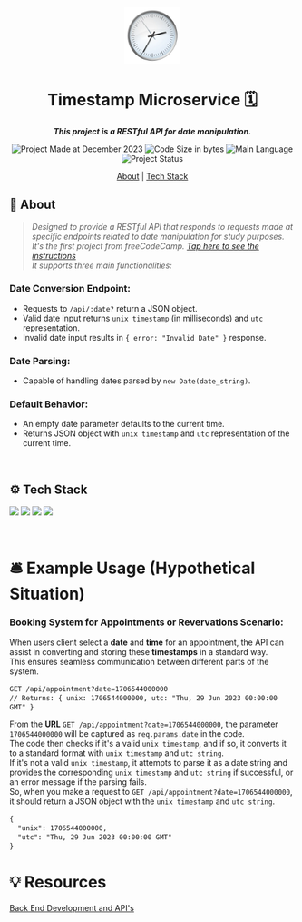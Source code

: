 <p align="center">
<img src="clock.png" alt="Clock" width="20%"/>
</p>

<h1 align="center">
    Timestamp Microservice 🗓️
</h1>

<p align="center">
   <b><i>This project is a RESTful API for date manipulation.</i></b><br>
</p>

<p align="center">
        <img alt="Project Made at December 2023" src="https://img.shields.io/badge/month%20of%20creation-december%2F2023-6272a4">
        <img alt="Code Size in bytes" src="https://img.shields.io/github/languages/code-size/kellymoreira/Timestamp-Microservice?color=6272a4" />
	<img alt="Main Language" src="https://img.shields.io/github/languages/top/kellymoreira/Timestamp-Microservice?color=6272a4"/>
        <img alt="Project Status" src="https://img.shields.io/badge/status-completed-6272a4">
</p>


<p align="center">
    <a href="#About">About</a>
   | <a href="#Tech Stack">Tech Stack</a>
</p>

<h2 id="About">📜 About</h2>

>*Designed to provide a RESTful API that responds to requests made at specific endpoints related to date manipulation for study purposes. <br>
>It's the first project from freeCodeCamp. [Tap here to see the instructions](https://www.freecodecamp.org/learn/apis-and-microservices/apis-and-microservices-projects/timestamp-microservice) <br> 
>It supports three main functionalities:* <br>

### Date Conversion Endpoint:
 - Requests to `/api/:date?` return a JSON object. <br>
 - Valid date input returns `unix timestamp` (in milliseconds) and `utc` representation. <br>
 - Invalid date input results in `{ error: "Invalid Date" }` response. <br>

### Date Parsing:
 - Capable of handling dates parsed by `new Date(date_string)`. <br>

### Default Behavior:
 - An empty date parameter defaults to the current time.
 - Returns JSON object with `unix timestamp` and `utc` representation of the current time.

<br>

<h2 id="Tech Stack">⚙️ Tech Stack</h2>

<img src="https://img.shields.io/badge/Node.js-339933?style=for-the-badge&logo=nodedotjs&logoColor=white"/> <img src="https://img.shields.io/badge/Express.js-000000?style=for-the-badge&logo=express&logoColor=white" /> <img src="https://img.shields.io/badge/CSS3-1572B6?style=for-the-badge&logo=css3&logoColor=white"/> <img src="https://img.shields.io/badge/HTML5-E34F26?style=for-the-badge&logo=html5&logoColor=white"/>

<br>

# 🛎️ Example Usage (Hypothetical Situation)
### Booking System for Appointments or Revervations Scenario: 
When users client select a **date** and **time** for an appointment, the API can assist in converting and storing these **timestamps** in a standard way. <br>
This ensures seamless communication between different parts of the system.
```
GET /api/appointment?date=1706544000000
// Returns: { unix: 1706544000000, utc: "Thu, 29 Jun 2023 00:00:00 GMT" }
```
From the **URL** `GET /api/appointment?date=1706544000000`, the parameter `1706544000000` will be captured as `req.params.date` in the code. <br> 
The code then checks if it's a valid `unix timestamp`, and if so, it converts it to a standard format with `unix timestamp` and `utc string`. <br>
If it's not a valid `unix timestamp`, it attempts to parse it as a date string and provides the corresponding `unix timestamp` and `utc string` if successful, or an error message if the parsing fails. <br>
So, when you make a request to `GET /api/appointment?date=1706544000000`, it should return a JSON object with the `unix timestamp` and `utc string`.

```
{
  "unix": 1706544000000,
  "utc": "Thu, 29 Jun 2023 00:00:00 GMT"
}
```

# 💡 Resources

[Back End Development and API's](https://www.freecodecamp.org/learn/back-end-development-and-apis/)


